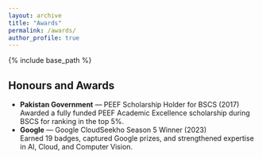 ```yaml
---
layout: archive
title: "Awards"
permalink: /awards/
author_profile: true
---
```


{% include base_path %}

## Honours and Awards

- **Pakistan Government** — PEEF Scholarship Holder for BSCS (2017)  
  Awarded a fully funded PEEF Academic Excellence scholarship during BSCS for ranking in the top 5%.
- **Google** — Google CloudSeekho Season 5 Winner (2023)  
  Earned 19 badges, captured Google prizes, and strengthened expertise in AI, Cloud, and Computer Vision.
